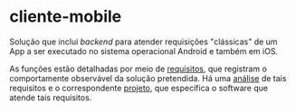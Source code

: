 # cliente-mobile

Solução que inclui _backend_ para atender requisições "clássicas" de um App a ser executado no sistema operacional Android 
e também em iOS. 

As funções estão detalhadas por meio de [requisitos](documentos/requisitos.md), que registram o comportamente observável da solução pretendida. Há uma [análise](documentos/analise.md) de tais requisitos e o correspondente [projeto](documentos/projeto.md), que especifica o software que atende tais requisitos. 
